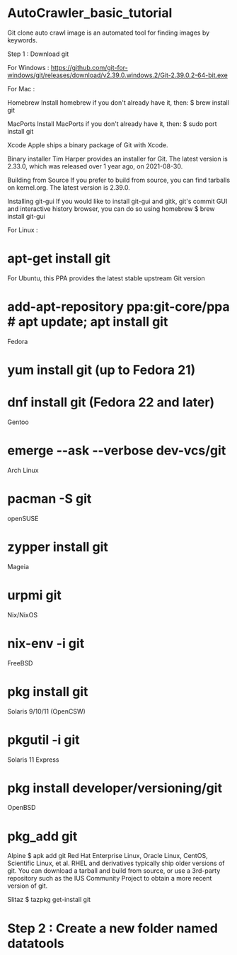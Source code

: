 # AutoCrawler_basic_tutorial

Git clone auto crawl image is an automated tool for finding images by keywords.

Step 1 : Download git 

For Windows : https://github.com/git-for-windows/git/releases/download/v2.39.0.windows.2/Git-2.39.0.2-64-bit.exe

For Mac : 

Homebrew
Install homebrew if you don't already have it, then:
$ brew install git

MacPorts
Install MacPorts if you don't already have it, then:
$ sudo port install git

Xcode
Apple ships a binary package of Git with Xcode.

Binary installer
Tim Harper provides an installer for Git. The latest version is 2.33.0, which was released over 1 year ago, on 2021-08-30.

Building from Source
If you prefer to build from source, you can find tarballs on kernel.org. The latest version is 2.39.0.

Installing git-gui
If you would like to install git-gui and gitk, git's commit GUI and interactive history browser, you can do so using homebrew
$ brew install git-gui

For Linux :

# apt-get install git
For Ubuntu, this PPA provides the latest stable upstream Git version

# add-apt-repository ppa:git-core/ppa # apt update; apt install git
Fedora
# yum install git (up to Fedora 21)
# dnf install git (Fedora 22 and later)
Gentoo
# emerge --ask --verbose dev-vcs/git
Arch Linux
# pacman -S git
openSUSE
# zypper install git
Mageia
# urpmi git
Nix/NixOS
# nix-env -i git
FreeBSD
# pkg install git
Solaris 9/10/11 (OpenCSW)
# pkgutil -i git
Solaris 11 Express
# pkg install developer/versioning/git
OpenBSD
# pkg_add git
Alpine
$ apk add git
Red Hat Enterprise Linux, Oracle Linux, CentOS, Scientific Linux, et al.
RHEL and derivatives typically ship older versions of git. You can download a tarball and build from source, or use a 3rd-party repository such as the IUS Community Project to obtain a more recent version of git.

Slitaz
$ tazpkg get-install git



# Step 2 : Create a new folder named datatools












